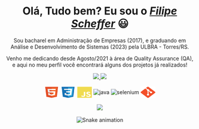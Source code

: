 <div>
  <h1 align="center">Olá, Tudo bem? Eu sou o <a href="https://www.linkedin.com/in/filipescheffer/"><i>Filipe Scheffer</i></a> 😃️</h1>
  <p align="center"> Sou bacharel em Administração de Empresas (2017), e graduando em Análise e Desenvolvimento de Sistemas (2023) pela ULBRA - Torres/RS.</a><br>
  <p align="center"> Venho me dedicando desde Agosto/2021 à área de Quality Assurance (QA), e aqui no meu perfil você encontrará alguns dos projetos já realizados! </a><br>
  </div>


<!-- <h1 align="center"> 
  </h1>

<p align="center"><i>"</i></p> -->

<div align="center">
  <a href="https://github.com/filipescheffer">
    <img height="150em" src="https://github-readme-stats.vercel.app/api?username=filipescheffer&count_private=true&include_all_commits=true&show_icons=true&theme=dracula&hide_border=false&show_owner=true"/>
    <img height="150em" src="https://github-readme-stats.vercel.app/api/top-langs/?username=filipescheffer&theme=dracula&hide_border=false&&layout=compact"/>
  </a>
</div>
<div align="center" valign="top"><br>
  <img align="center" alt="HTML" height="30" width="40" src="https://raw.githubusercontent.com/devicons/devicon/master/icons/html5/html5-original.svg">
  <img align="center" alt="CSS" height="30" width="40" src="https://raw.githubusercontent.com/devicons/devicon/master/icons/css3/css3-original.svg">
  <img align="center" alt="Js" height="30" width="40" src="https://raw.githubusercontent.com/devicons/devicon/master/icons/javascript/javascript-plain.svg">
  <img align="center" alt="java" height="30" width="40" src="https://cdn.jsdelivr.net/gh/devicons/devicon/icons/java/java-original.svg">
  <img align="center" alt="selenium" height="30" width="40" src="https://cdn.jsdelivr.net/gh/devicons/devicon/icons/selenium/selenium-original.svg" />
  <img align="center" alt="git" height="30" width="40" src="https://raw.githubusercontent.com/devicons/devicon/master/icons/git/git-original.svg">
</div><br>

<div align="center">
   <a href="https://www.linkedin.com/in/filipescheffer/" target="_blank"><img src="https://img.shields.io/badge/-LinkedIn-%230077B5?style=for-the-badge&logo=linkedin&logoColor=white" target="_blank"></a> 
</div>

<div align="center">
  
  ![Snake animation](https://github.com/danielbped/danielbped/blob/output/github-contribution-grid-snake.svg)
  
</div>
